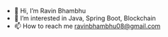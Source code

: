 - 👋 Hi, I’m Ravin Bhambhu
- 👀 I’m interested in Java, Spring Boot, Blockchain
- 📫 How to reach me ravinbhambhu08@gmail.com

<!---
ravin-bhambhu07/ravin-bhambhu07 is a ✨ special ✨ repository because its `README.md` (this file) appears on your GitHub profile.
You can click the Preview link to take a look at your changes.
--->
